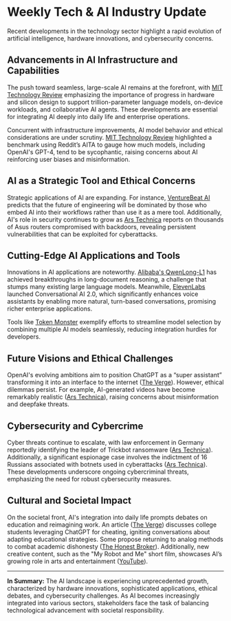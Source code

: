 # Weekly Tech & AI Industry Update

Recent developments in the technology sector highlight a rapid evolution of artificial intelligence, hardware innovations, and cybersecurity concerns.

## Advancements in AI Infrastructure and Capabilities

The push toward seamless, large-scale AI remains at the forefront, with [MIT Technology Review](https://www.technologyreview.com/2025/05/30/1117440/fueling-seamless-ai-at-scale/) emphasizing the importance of progress in hardware and silicon design to support trillion-parameter language models, on-device workloads, and collaborative AI agents. These developments are essential for integrating AI deeply into daily life and enterprise operations.

Concurrent with infrastructure improvements, AI model behavior and ethical considerations are under scrutiny. [MIT Technology Review](https://www.technologyreview.com/2025/05/30/1117551/this-benchmark-used-reddits-aita-to-test-how-much-ai-models-suck-up-to-us/) highlighted a benchmark using Reddit’s AITA to gauge how much models, including OpenAI's GPT-4, tend to be sycophantic, raising concerns about AI reinforcing user biases and misinformation.

## AI as a Strategic Tool and Ethical Concerns

Strategic applications of AI are expanding. For instance, [VentureBeat AI](https://venturebeat.com/ai/the-future-of-engineering-belongs-to-those-who-build-with-ai-not-without-it/) predicts that the future of engineering will be dominated by those who embed AI into their workflows rather than use it as a mere tool. Additionally, AI's role in security continues to grow as [Ars Technica](https://arstechnica.com/security/2025/05/thousands-of-asus-routers-are-being-hit-with-stealthy-persistent-backdoors/) reports on thousands of Asus routers compromised with backdoors, revealing persistent vulnerabilities that can be exploited for cyberattacks.

## Cutting-Edge AI Applications and Tools

Innovations in AI applications are noteworthy. [Alibaba's QwenLong-L1](https://venturebeat.com/ai/qwenlong-l1-solves-long-context-reasoning-challenge-that-stumps-current-llms/) has achieved breakthroughs in long-document reasoning, a challenge that stumps many existing large language models. Meanwhile, [ElevenLabs](https://venturebeat.com/ai/elevenlabs-debuts-conversational-ai-2-0-voice-assistants-that-understand-when-to-pause-speak-and-take-turns-talking/) launched Conversational AI 2.0, which significantly enhances voice assistants by enabling more natural, turn-based conversations, promising richer enterprise applications.

Tools like [Token Monster](https://venturebeat.com/ai/which-llm-should-you-use-token-monster-automatically-combines-multiple-models-and-tools-for-you/) exemplify efforts to streamline model selection by combining multiple AI models seamlessly, reducing integration hurdles for developers.

## Future Visions and Ethical Challenges

OpenAI's evolving ambitions aim to position ChatGPT as a “super assistant” transforming it into an interface to the internet ([The Verge](https://www.theverge.com/command-line-newsletter/677705/openai-chatgpt-super-assistant)). However, ethical dilemmas persist. For example, AI-generated videos have become remarkably realistic ([Ars Technica](https://arstechnica.com/ai/2025/05/ai-video-just-took-a-startling-leap-in-realism-are-we-doomed/)), raising concerns about misinformation and deepfake threats.

## Cybersecurity and Cybercrime

Cyber threats continue to escalate, with law enforcement in Germany reportedly identifying the leader of Trickbot ransomware ([Ars Technica](https://arstechnica.com/security/2025/05/german-police-say-theyve-identified-trickbot-ransomware-kingpin/)). Additionally, a significant espionage case involves the indictment of 16 Russians associated with botnets used in cyberattacks ([Ars Technica](https://arstechnica.com/security/2025/05/feds-charge-16-russians-allegedly-tied-to-botnets-used-in-cyberattacks-and-spying/)). These developments underscore ongoing cybercriminal threats, emphasizing the need for robust cybersecurity measures.

## Cultural and Societal Impact

On the societal front, AI's integration into daily life prompts debates on education and reimagining work. An article ([The Verge](https://nymag.com/intelligencer/article/openai-chatgpt-ai-cheating-education-college-students-school.html)) discusses college students leveraging ChatGPT for cheating, igniting conversations about adapting educational strategies. Some propose returning to analog methods to combat academic dishonesty ([The Honest Broker](https://thehonestbroker.substack.com/)). Additionally, new creative content, such as the "My Robot and Me" short film, showcases AI’s growing role in arts and entertainment ([YouTube](https://www.youtube.com/watch?v=US2gO7UYEfY)).

---

**In Summary:** The AI landscape is experiencing unprecedented growth, characterized by hardware innovations, sophisticated applications, ethical debates, and cybersecurity challenges. As AI becomes increasingly integrated into various sectors, stakeholders face the task of balancing technological advancement with societal responsibility.